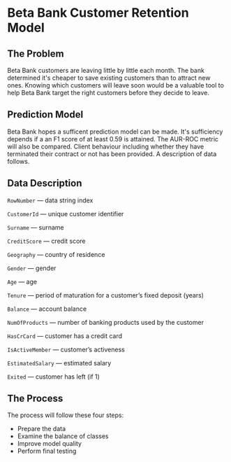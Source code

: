# Beta Bank Customer Retention Model

## The Problem
Beta Bank customers are leaving little by little each month. The bank determined it's cheaper to save existing customers than to attract new ones. Knowing which customers will leave soon would be a valuable tool to help Beta Bank target the right customers before they decide to leave.

## Prediction Model
Beta Bank hopes a sufficent prediction model can be made. It's sufficiency depends if a an F1 score of at least 0.59 is attained. The AUR-ROC metric will also be compared. Client behaviour including whether they have terminated their contract or not has been provided. A description of data follows.

## Data Description

`RowNumber` — data string index

`CustomerId` — unique customer identifier

`Surname` — surname

`CreditScore` — credit score

`Geography` — country of residence

`Gender` — gender

`Age` — age

`Tenure` — period of maturation for a customer’s fixed deposit (years)

`Balance` — account balance

`NumOfProducts` — number of banking products used by the customer

`HasCrCard` — customer has a credit card

`IsActiveMember` — customer’s activeness

`EstimatedSalary` — estimated salary

`Exited` — сustomer has left (if 1)

## The Process
The process will follow these four steps:

- Prepare the data
- Examine the balance of classes
- Improve model quality
- Perform final testing
